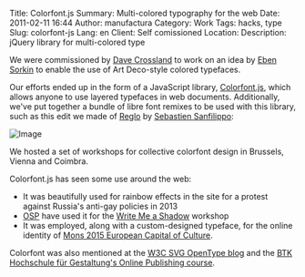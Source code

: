 Title: Colorfont.js
Summary: Multi-colored typography for the web
Date: 2011-02-11 16:44
Author: manufactura
Category: Work
Tags: hacks, type
Slug: colorfont-js
Lang: en
Client: Self comissioned
Location: 
Description: jQuery library for multi-colored type


We were commissioned by [Dave
Crossland](http://understandingfonts.com/who/dave-crossland/) to work on an
idea by [Eben Sorkin](http://sorkintype.com/) to enable the use of Art
Deco-style colored typefaces. 

Our efforts ended up in the form of a JavaScript library,
[Colorfont.js](http://manufacturaindependente.com/colorfont), which allows
anyone to use layered typefaces in web documents. Additionally, we've put
together a bundle of libre font remixes to be used with this library, such
as this edit we made of [Reglo](https://fontlibrary.org/en/font/reglo) by
[Sebastien Sanfilippo](http://love-letters.be):

![Image]({filename}/media/work_colorfont-reglo.jpg "Bonjour Variable, using Reglo Colorfont")


We hosted a set of workshops for collective colorfont design in Brussels,
Vienna and Coimbra.

Colorfont.js has seen some use around the web:

* It was beautifully used for rainbow effects in the site for a protest against
  Russia's anti-gay policies in 2013
* [OSP](http://osp.kitchen) have used it for the [Write Me a
  Shadow](http://ospublish.constantvzw.org/workshop/write-me-a-shadow/)
  workshop
* It was employed, along with a custom-designed typeface, for the online
  identity of [Mons 2015 European Capital of
  Culture](http://www.festivaldeliege.be/mons2015_clip_image002.png).

Colorfont was also mentioned at the [W3C SVG OpenType
blog](https://www.w3.org/community/svgopentype/2012/04/29/workaround-colorfont-js/)
and the [BTK Hochschule für Gestaltung's Online Publishing
course](http://blogs.btk-fh.de/onlinepub/).

